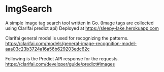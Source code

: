 # ImgSearch
A simple image tag search tool written in Go. (Image tags are collected using Clarifai predict api)
Deployed at https://sleepy-lake.herokuapp.com

Clarifai general model is used for recognizing the patterns.
https://clarifai.com/models/general-image-recognition-model-aaa03c23b3724a16a56b629203edc62c

Following is the Predict API response for the requests.
https://clarifai.com/developer/guide/predict#images


